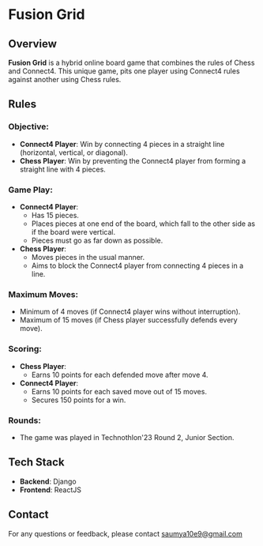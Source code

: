 # Fusion Grid

## Overview
**Fusion Grid** is a hybrid online board game that combines the rules of Chess and Connect4. This unique game, pits one player using Connect4 rules against another using Chess rules.

## Rules
### Objective:
- **Connect4 Player**: Win by connecting 4 pieces in a straight line (horizontal, vertical, or diagonal).
- **Chess Player**: Win by preventing the Connect4 player from forming a straight line with 4 pieces.

### Game Play:
- **Connect4 Player**:
  - Has 15 pieces.
  - Places pieces at one end of the board, which fall to the other side as if the board were vertical.
  - Pieces must go as far down as possible.
- **Chess Player**:
  - Moves pieces in the usual manner.
  - Aims to block the Connect4 player from connecting 4 pieces in a line.

### Maximum Moves:
- Minimum of 4 moves (if Connect4 player wins without interruption).
- Maximum of 15 moves (if Chess player successfully defends every move).

### Scoring:
- **Chess Player**:
  - Earns 10 points for each defended move after move 4.
- **Connect4 Player**:
  - Earns 10 points for each saved move out of 15 moves.
  - Secures 150 points for a win.

### Rounds:
- The game was played in Technothlon'23 Round 2, Junior Section.
  
## Tech Stack
- **Backend**: Django
- **Frontend**: ReactJS

## Contact
For any questions or feedback, please contact saumya10e9@gmail.com

